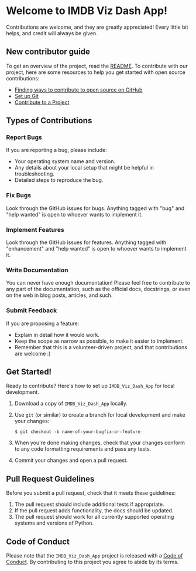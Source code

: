 # Welcome to IMDB Viz Dash App!

Contributions are welcome, and they are greatly appreciated! Every little bit
helps, and credit will always be given.

## New contributor guide

To get an overview of the project, read the [README](https://github.com/mikeguron/IMDB_Viz_Dash_App/blob/main/README.md). To contribute with our project, here are some resources to help you get started with open source contributions:

- [Finding ways to contribute to open source on GitHub](https://docs.github.com/en/get-started/exploring-projects-on-github/finding-ways-to-contribute-to-open-source-on-github)
- [Set up Git](https://docs.github.com/en/get-started/quickstart/set-up-git)
- [Contribute to a Project](https://docs.github.com/en/get-started/quickstart/contributing-to-projects)

## Types of Contributions

### Report Bugs

If you are reporting a bug, please include:

* Your operating system name and version.
* Any details about your local setup that might be helpful in troubleshooting.
* Detailed steps to reproduce the bug.

### Fix Bugs

Look through the GitHub issues for bugs. Anything tagged with "bug" and "help
wanted" is open to whoever wants to implement it.

### Implement Features

Look through the GitHub issues for features. Anything tagged with "enhancement"
and "help wanted" is open to whoever wants to implement it.

### Write Documentation

You can never have enough documentation! Please feel free to contribute to any
part of the documentation, such as the official docs, docstrings, or even
on the web in blog posts, articles, and such.

### Submit Feedback

If you are proposing a feature:

* Explain in detail how it would work.
* Keep the scope as narrow as possible, to make it easier to implement.
* Remember that this is a volunteer-driven project, and that contributions
  are welcome :)

## Get Started!

Ready to contribute? Here's how to set up `IMDB_Viz_Dash_App` for local development.

1. Download a copy of `IMDB_Viz_Dash_App` locally.

2. Use `git` (or similar) to create a branch for local development and make your changes:

    ```console
    $ git checkout -b name-of-your-bugfix-or-feature
    ```

3. When you're done making changes, check that your changes conform to any code formatting requirements and pass any tests.

4. Commit your changes and open a pull request.

## Pull Request Guidelines

Before you submit a pull request, check that it meets these guidelines:

1. The pull request should include additional tests if appropriate.
2. If the pull request adds functionality, the docs should be updated.
3. The pull request should work for all currently supported operating systems and versions of Python.

## Code of Conduct

Please note that the `IMDB_Viz_Dash_App` project is released with a
[Code of Conduct](https://github.com/mikeguron/IMDB_Viz_Dash_App/blob/main/CODE_OF_CONDUCT.md). By contributing to this project you agree to abide by its terms.